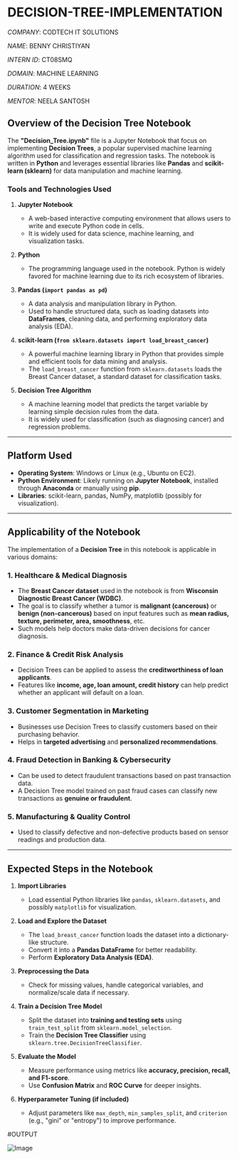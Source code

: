 ﻿# DECISION-TREE-IMPLEMENTATION

*COMPANY*: CODTECH IT SOLUTIONS

*NAME*: BENNY CHRISTIYAN

*INTERN ID*: CT08SMQ

*DOMAIN*: MACHINE LEARNING

*DURATION*: 4 WEEKS

*MENTOR*: NEELA SANTOSH

## **Overview of the Decision Tree Notebook**
The **"Decision_Tree.ipynb"** file is a Jupyter Notebook that focus on implementing **Decision Trees**, a popular supervised machine learning algorithm used for classification and regression tasks. The notebook is written in **Python** and leverages essential libraries like **Pandas** and **scikit-learn (sklearn)** for data manipulation and machine learning.

### **Tools and Technologies Used**
1. **Jupyter Notebook**  
   - A web-based interactive computing environment that allows users to write and execute Python code in cells.  
   - It is widely used for data science, machine learning, and visualization tasks.  

2. **Python**  
   - The programming language used in the notebook. Python is widely favored for machine learning due to its rich ecosystem of libraries.  

3. **Pandas (`import pandas as pd`)**  
   - A data analysis and manipulation library in Python.  
   - Used to handle structured data, such as loading datasets into **DataFrames**, cleaning data, and performing exploratory data analysis (EDA).  

4. **scikit-learn (`from sklearn.datasets import load_breast_cancer`)**  
   - A powerful machine learning library in Python that provides simple and efficient tools for data mining and analysis.  
   - The `load_breast_cancer` function from `sklearn.datasets` loads the Breast Cancer dataset, a standard dataset for classification tasks.  

5. **Decision Tree Algorithm**  
   - A machine learning model that predicts the target variable by learning simple decision rules from the data.  
   - It is widely used for classification (such as diagnosing cancer) and regression problems.  

---

## **Platform Used**
- **Operating System**: Windows or Linux (e.g., Ubuntu on EC2).  
- **Python Environment**: Likely running on **Jupyter Notebook**, installed through **Anaconda** or manually using **pip**.  
- **Libraries**: scikit-learn, pandas, NumPy, matplotlib (possibly for visualization).  

---

## **Applicability of the Notebook**
The implementation of a **Decision Tree** in this notebook is applicable in various domains:

### **1. Healthcare & Medical Diagnosis**
   - The **Breast Cancer dataset** used in the notebook is from **Wisconsin Diagnostic Breast Cancer (WDBC)**.
   - The goal is to classify whether a tumor is **malignant (cancerous)** or **benign (non-cancerous)** based on input features such as **mean radius, texture, perimeter, area, smoothness**, etc.
   - Such models help doctors make data-driven decisions for cancer diagnosis.

### **2. Finance & Credit Risk Analysis**
   - Decision Trees can be applied to assess the **creditworthiness of loan applicants**.
   - Features like **income, age, loan amount, credit history** can help predict whether an applicant will default on a loan.

### **3. Customer Segmentation in Marketing**
   - Businesses use Decision Trees to classify customers based on their purchasing behavior.
   - Helps in **targeted advertising** and **personalized recommendations**.

### **4. Fraud Detection in Banking & Cybersecurity**
   - Can be used to detect fraudulent transactions based on past transaction data.
   - A Decision Tree model trained on past fraud cases can classify new transactions as **genuine or fraudulent**.

### **5. Manufacturing & Quality Control**
   - Used to classify defective and non-defective products based on sensor readings and production data.

---

## **Expected Steps in the Notebook**
1. **Import Libraries**  
   - Load essential Python libraries like `pandas`, `sklearn.datasets`, and possibly `matplotlib` for visualization.

2. **Load and Explore the Dataset**  
   - The `load_breast_cancer` function loads the dataset into a dictionary-like structure.
   - Convert it into a **Pandas DataFrame** for better readability.
   - Perform **Exploratory Data Analysis (EDA)**.

3. **Preprocessing the Data**  
   - Check for missing values, handle categorical variables, and normalize/scale data if necessary.

4. **Train a Decision Tree Model**  
   - Split the dataset into **training and testing sets** using `train_test_split` from `sklearn.model_selection`.
   - Train the **Decision Tree Classifier** using `sklearn.tree.DecisionTreeClassifier`.

5. **Evaluate the Model**  
   - Measure performance using metrics like **accuracy, precision, recall, and F1-score**.
   - Use **Confusion Matrix** and **ROC Curve** for deeper insights.

6. **Hyperparameter Tuning (if included)**  
   - Adjust parameters like `max_depth`, `min_samples_split`, and `criterion` (e.g., "gini" or "entropy") to improve performance.

#OUTPUT

![Image](https://github.com/user-attachments/assets/3e9e0160-13b4-4a0b-822b-efe3729f5280)
